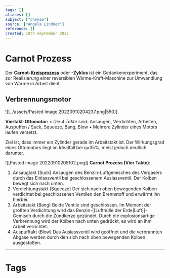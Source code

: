 ```yaml
---
tags: []
aliases: []
subject: ["chemie"]
source: ["Angela Lindner"]
reference: []
created: 10th September 2022
---
```


# Carnot Prozess
Der **Carnot-[Kreisprozess](https://de.wikipedia.org/wiki/Kreisprozess "Kreisprozess")** oder **-Zyklus** ist ein Gedankenexperiment, das zur Realisierung einer reversiblen Wärme-Kraft-Maschine zur Umwandlung von Wärme in Arbeit dient.
## Verbrennungsmotor
![[../assets/Pasted image 20220910204237.png|550]]

**Viertakt-Ottomotor:**
•	*Die 4 Takte sind:* Ansaugen, Verdichten, Arbeiten, Auspuffen / Suck, Squeeze, Bang, Blow
•	Mehrere Zylinder eines Motors laufen versetzt. 

Ziel ist, dass immer ein Zylinder gerade im Arbeitstakt ist.
Der Wirkungsgrad eines Ottomotors liegt im Idealfall bei η=35%, meist jedoch deutlich darunter.

![[Pasted image 20220910205102.png]]
**Carnot Prozess (Vier Takte)**:
1.	Ansaugtakt (Suck)
Ansaugen des Benzin-Luftgemisches des Vergasers durch das Einlassventil bei geschlossenem Auslassventil. Der Kolben bewegt sich nach unten. 
2.	Verdichtungstakt (Squeeze)
Der sich nach oben bewegenden Kolben verdichtet bei geschlossenen Ventilen den Brennstoff und erwärmt ihn hierbei.
3.	Arbeitstakt (Bang)
Beide Ventile sind geschlossen. Im Moment der größten Verdichtung wird das Benzin-[[Lufthülle der Erde|Luft]]-Gemisch durch die Zündkerze gezündet. Durch die explosionsartige Verbrennung wird der Kolben nach unten gedrückt, es wird an ihm Arbeit verrichtet.
4.	Auspufftakt (Blow)
Das Auslassventil wird geöffnet und die verbrannten Abgase werden durch den sich nach oben bewegenden Kolben ausgestoßen.

---
# Tags